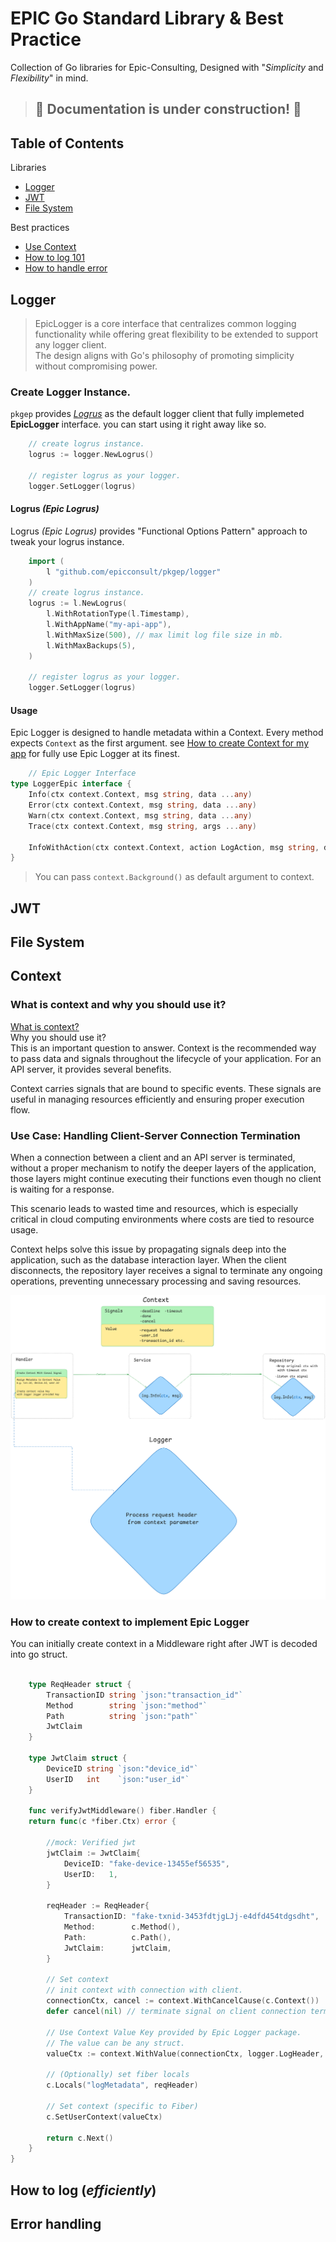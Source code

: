 # EPIC Go Standard Library & Best Practice
Collection of Go libraries for Epic-Consulting, Designed with "*Simplicity* and *Flexibility*" in mind.


> ## 🚧 Documentation is under construction! 🚧

## Table of Contents  
Libraries<br>
* [Logger](#logger)<br>
* [JWT](#jwt)<br>
* [File System](#file-system)<br>

Best practices<br> 
* [Use Context](#context)<br>
* [How to log 101](#how-to-log-efficiently)<br>
* [How to handle error](#error-handling)<br>

## Logger
> EpicLogger is a core interface that centralizes common logging functionality while offering great flexibility to be extended to support any logger client. <br>The design aligns with Go's philosophy of promoting simplicity without compromising power.

### Create Logger Instance.
```pkgep``` provides [*Logrus*](https://github.com/sirupsen/logrus) as the default logger client that fully implemeted **EpicLogger** interface. you can start using it right away like so.
```go
	// create logrus instance.
	logrus := logger.NewLogrus()

	// register logrus as your logger.
	logger.SetLogger(logrus)
```

#### Logrus *(Epic Logrus)* 
Logrus *(Epic Logrus)* provides "Functional Options Pattern" approach to tweak your logrus instance.
```go
	import (
		l "github.com/epicconsult/pkgep/logger"
	)
	// create logrus instance.
	logrus := l.NewLogrus(
		l.WithRotationType(l.Timestamp),
		l.WithAppName("my-api-app"),
		l.WithMaxSize(500), // max limit log file size in mb.
		l.WithMaxBackups(5),
	)

	// register logrus as your logger.
	logger.SetLogger(logrus)
```

#### Usage
Epic Logger is designed to handle metadata within a Context. Every method expects ```Context``` as the first argument. see [How to create Context for my app](#) for fully use Epic Logger at its finest.
```go
	// Epic Logger Interface
type LoggerEpic interface {
	Info(ctx context.Context, msg string, data ...any)
	Error(ctx context.Context, msg string, data ...any)
	Warn(ctx context.Context, msg string, data ...any)
	Trace(ctx context.Context, msg string, args ...any)

	InfoWithAction(ctx context.Context, action LogAction, msg string, data ...any)
}
```
> You can pass ```context.Background()``` as default argument to context.


## JWT

## File System


## Context
### What is context and why you should use it?
[What is context?](https://gobyexample.com/context)<br>
Why you should use it?<br>
This is an important question to answer. Context is the recommended way to pass data and signals throughout the lifecycle of your application. For an API server, it provides several benefits.

Context carries signals that are bound to specific events. These signals are useful in managing resources efficiently and ensuring proper execution flow.
### Use Case: Handling Client-Server Connection Termination
When a connection between a client and an API server is terminated, without a proper mechanism to notify the deeper layers of the application, those layers might continue executing their functions even though no client is waiting for a response.

This scenario leads to wasted time and resources, which is especially critical in cloud computing environments where costs are tied to resource usage.

Context helps solve this issue by propagating signals deep into the application, such as the database interaction layer. When the client disconnects, the repository layer receives a signal to terminate any ongoing operations, preventing unnecessary processing and saving resources. 

![context](./context-1x.png)

### How to create context to implement Epic Logger
You can initially create context in a Middleware right after JWT is decoded into go struct.
```go

	type ReqHeader struct {
		TransactionID string `json:"transaction_id"`
		Method        string `json:"method"`
		Path          string `json:"path"`
		JwtClaim
	}

	type JwtClaim struct {
		DeviceID string `json:"device_id"`
		UserID   int    `json:"user_id"`
	}

	func verifyJwtMiddleware() fiber.Handler {
	return func(c *fiber.Ctx) error {

		//mock: Verified jwt
		jwtClaim := JwtClaim{
			DeviceID: "fake-device-13455ef56535",
			UserID:   1,
		}

		reqHeader := ReqHeader{
			TransactionID: "fake-txnid-3453fdtjgLJj-e4dfd454tdgsdht",
			Method:        c.Method(),
			Path:          c.Path(),
			JwtClaim:      jwtClaim,
		}

		// Set context
		// init context with connection with client.
		connectionCtx, cancel := context.WithCancelCause(c.Context())
		defer cancel(nil) // terminate signal on client connection terminated.

		// Use Context Value Key provided by Epic Logger package.
		// The value can be any struct.
		valueCtx := context.WithValue(connectionCtx, logger.LogHeader, reqHeader)

		// (Optionally) set fiber locals
		c.Locals("logMetadata", reqHeader)

		// Set context (specific to Fiber)
		c.SetUserContext(valueCtx)

		return c.Next()
	}
}
```

## How to log (*efficiently*)

## Error handling